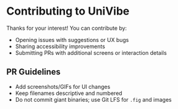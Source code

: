 # Contributing to UniVibe

Thanks for your interest! You can contribute by:
- Opening issues with suggestions or UX bugs
- Sharing accessibility improvements
- Submitting PRs with additional screens or interaction details

## PR Guidelines
- Add screenshots/GIFs for UI changes
- Keep filenames descriptive and numbered
- Do not commit giant binaries; use Git LFS for `.fig` and images
